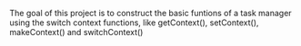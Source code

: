 The goal of this project is to construct the basic funtions of a task manager using the switch context functions, like getContext(), setContext(), makeContext() and switchContext()
